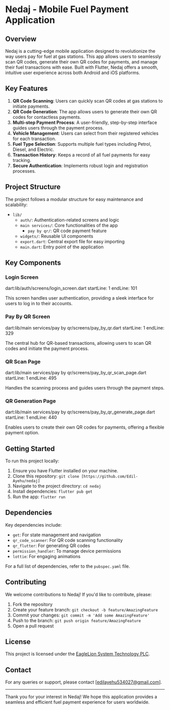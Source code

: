 # Nedaj - Mobile Fuel Payment Application

## Overview

Nedaj is a cutting-edge mobile application designed to revolutionize the way users pay for fuel at gas stations. This app allows users to seamlessly scan QR codes, generate their own QR codes for payments, and manage their fuel transactions with ease. Built with Flutter, Nedaj offers a smooth, intuitive user experience across both Android and iOS platforms.

## Key Features

1. **QR Code Scanning**: Users can quickly scan QR codes at gas stations to initiate payments.
2. **QR Code Generation**: The app allows users to generate their own QR codes for contactless payments.
3. **Multi-step Payment Process**: A user-friendly, step-by-step interface guides users through the payment process.
4. **Vehicle Management**: Users can select from their registered vehicles for each transaction.
5. **Fuel Type Selection**: Supports multiple fuel types including Petrol, Diesel, and Electric.
6. **Transaction History**: Keeps a record of all fuel payments for easy tracking.
7. **Secure Authentication**: Implements robust login and registration processes.

## Project Structure

The project follows a modular structure for easy maintenance and scalability:

- `lib/`
  - `auth/`: Authentication-related screens and logic
  - `main services/`: Core functionalities of the app
    - `pay by qr/`: QR code payment feature
  - `widgets/`: Reusable UI components
  - `export.dart`: Central export file for easy importing
  - `main.dart`: Entry point of the application

## Key Components

### Login Screen
dart:lib/auth/screens/login_screen.dart
startLine: 1
endLine: 101

This screen handles user authentication, providing a sleek interface for users to log in to their accounts.

### Pay By QR Screen
dart:lib/main services/pay by qr/screens/pay_by_qr.dart
startLine: 1
endLine: 329

The central hub for QR-based transactions, allowing users to scan QR codes and initiate the payment process.

### QR Scan Page
dart:lib/main services/pay by qr/screens/pay_by_qr_scan_page.dart
startLine: 1
endLine: 495

Handles the scanning process and guides users through the payment steps.

### QR Generation Page
dart:lib/main services/pay by qr/screens/pay_by_qr_generate_page.dart
startLine: 1
endLine: 440

Enables users to create their own QR codes for payments, offering a flexible payment option.

## Getting Started

To run this project locally:

1. Ensure you have Flutter installed on your machine.
2. Clone this repository: `git clone [https://github.com/Edil-Ayehu/nedaj]`
3. Navigate to the project directory: `cd nedaj`
4. Install dependencies: `flutter pub get`
5. Run the app: `flutter run`

## Dependencies

Key dependencies include:
- `get`: For state management and navigation
- `qr_code_scanner`: For QR code scanning functionality
- `qr_flutter`: For generating QR codes
- `permission_handler`: To manage device permissions
- `lottie`: For engaging animations

For a full list of dependencies, refer to the `pubspec.yaml` file.

## Contributing

We welcome contributions to Nedaj! If you'd like to contribute, please:

1. Fork the repository
2. Create your feature branch: `git checkout -b feature/AmazingFeature`
3. Commit your changes: `git commit -m 'Add some AmazingFeature'`
4. Push to the branch: `git push origin feature/AmazingFeature`
5. Open a pull request

## License

This project is licensed under the [EagleLion System Technology PLC](https://www.eaglelionsystems.com/).

## Contact

For any queries or support, please contact [edilayehu534027@gmail.com].

---

Thank you for your interest in Nedaj! We hope this application provides a seamless and efficient fuel payment experience for users worldwide.
